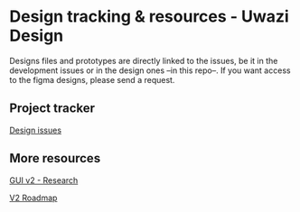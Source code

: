 # Design tracking & resources - Uwazi Design

Designs files and prototypes are directly linked to the issues, be it in the development issues or in the design ones –in this repo–.
If you want access to the figma designs, please send a request.

## Project tracker

[Design issues](https://github.com/huridocs/uwazi-design/projects/1)

## More resources

[GUI v2 - Research](https://docs.google.com/spreadsheets/d/15Gp2kyXuKSAdlVeKw_qugM0-AWNkvojd0HCWNXkjoWs/edit#gid=0)

[V2 Roadmap](https://docs.google.com/spreadsheets/d/1iPzYGJQVtsQmMj8dHf0cFofWD-4_ByRtRiIDOrqnBt8/edit#gid=0)
